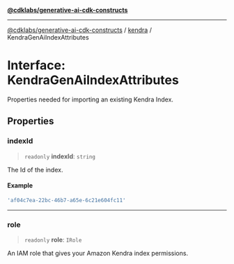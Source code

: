[**@cdklabs/generative-ai-cdk-constructs**](../../../README.md)

***

[@cdklabs/generative-ai-cdk-constructs](../../../README.md) / [kendra](../README.md) / KendraGenAiIndexAttributes

# Interface: KendraGenAiIndexAttributes

Properties needed for importing an existing Kendra Index.

## Properties

### indexId

> `readonly` **indexId**: `string`

The Id of the index.

#### Example

```ts
'af04c7ea-22bc-46b7-a65e-6c21e604fc11'
```

***

### role

> `readonly` **role**: `IRole`

An IAM role that gives your Amazon Kendra index permissions.
